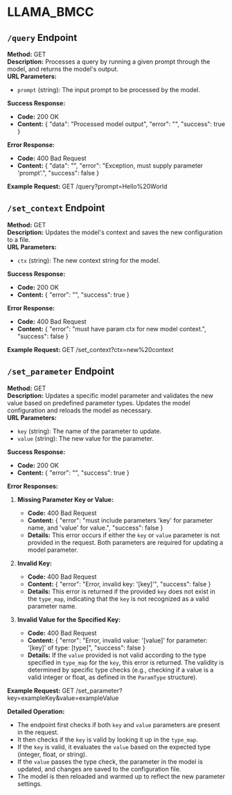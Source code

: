 # LLAMA_BMCC

## `/query` Endpoint

**Method:** GET  
**Description:** Processes a query by running a given prompt through the model, and returns the model's output.  
**URL Parameters:**
- `prompt` (string): The input prompt to be processed by the model.

**Success Response:**
- **Code:** 200 OK 
- **Content:** 
  {
    "data": "Processed model output",
    "error": "",
    "success": true
  }

**Error Response:**
- **Code:** 400 Bad Request 
- **Content:** 
  {
    "data": "",
    "error": "Exception, must supply parameter 'prompt'.",
    "success": false
  }

**Example Request:**
GET /query?prompt=Hello%20World

## `/set_context` Endpoint

**Method:** GET  
**Description:** Updates the model's context and saves the new configuration to a file.  
**URL Parameters:**
- `ctx` (string): The new context string for the model.

**Success Response:**
- **Code:** 200 OK 
- **Content:** 
  {
    "error": "",
    "success": true
  }

**Error Response:**
- **Code:** 400 Bad Request 
- **Content:** 
  {
    "error": "must have param ctx for new model context.",
    "success": false
  }

**Example Request:**
GET /set_context?ctx=new%20context

## `/set_parameter` Endpoint

**Method:** GET  
**Description:** Updates a specific model parameter and validates the new value based on predefined parameter types. Updates the model configuration and reloads the model as necessary.  
**URL Parameters:**
- `key` (string): The name of the parameter to update.
- `value` (string): The new value for the parameter.

**Success Response:**
- **Code:** 200 OK 
- **Content:** 
  {
    "error": "",
    "success": true
  }

**Error Responses:**
1. **Missing Parameter Key or Value:**
   - **Code:** 400 Bad Request 
   - **Content:** 
     {
       "error": "must include parameters 'key' for parameter name, and 'value' for value.",
       "success": false
     }
   - **Details:** This error occurs if either the `key` or `value` parameter is not provided in the request. Both parameters are required for updating a model parameter.

2. **Invalid Key:**
   - **Code:** 400 Bad Request 
   - **Content:** 
     {
       "error": "Error, invalid key: '[key]'",
       "success": false
     }
   - **Details:** This error is returned if the provided `key` does not exist in the `type_map`, indicating that the `key` is not recognized as a valid parameter name.

3. **Invalid Value for the Specified Key:**
   - **Code:** 400 Bad Request 
   - **Content:** 
     {
       "error": "Error, invalid value: '[value]' for parameter: '[key]' of type: [type]",
       "success": false
     }
   - **Details:** If the `value` provided is not valid according to the type specified in `type_map` for the `key`, this error is returned. The validity is determined by specific type checks (e.g., checking if a value is a valid integer or float, as defined in the `ParamType` structure).

**Example Request:**
GET /set_parameter?key=exampleKey&value=exampleValue

**Detailed Operation:**
- The endpoint first checks if both `key` and `value` parameters are present in the request.
- It then checks if the `key` is valid by looking it up in the `type_map`.
- If the `key` is valid, it evaluates the `value` based on the expected type (integer, float, or string).
- If the `value` passes the type check, the parameter in the model is updated, and changes are saved to the configuration file.
- The model is then reloaded and warmed up to reflect the new parameter settings.

